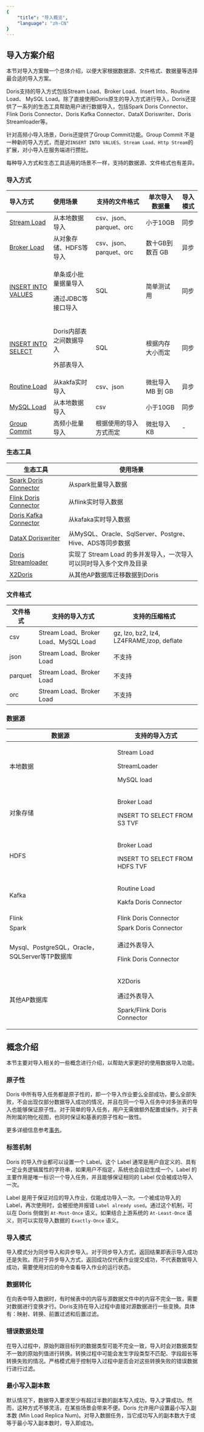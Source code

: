 ```yaml
---
{
    "title": "导入概览",
    "language": "zh-CN"
}
---
```


<!-- 
Licensed to the Apache Software Foundation (ASF) under one
or more contributor license agreements.  See the NOTICE file
distributed with this work for additional information
regarding copyright ownership.  The ASF licenses this file
to you under the Apache License, Version 2.0 (the
"License"); you may not use this file except in compliance
with the License.  You may obtain a copy of the License at

  http://www.apache.org/licenses/LICENSE-2.0

Unless required by applicable law or agreed to in writing,
software distributed under the License is distributed on an
"AS IS" BASIS, WITHOUT WARRANTIES OR CONDITIONS OF ANY
KIND, either express or implied.  See the License for the
specific language governing permissions and limitations
under the License.
-->

## 导入方案介绍

本节对导入方案做一个总体介绍，以便大家根据数据源、文件格式、数据量等选择最合适的导入方案。

Doris支持的导入方式包括Stream Load、Broker Load、Insert Into、Routine Load、 MySQL Load。除了直接使用Doris原生的导入方式进行导入，Doris还提供了一系列的生态工具帮助用户进行数据导入，包括Spark Doris Connector、Flink Doris Connector、Doris Kafka Connector、DataX Doriswriter、Doris Streamloader等。

针对高频小导入场景，Doris还提供了Group Commit功能。Group Commit 不是一种新的导入方式，而是对`INSERT INTO VALUES、Stream Load、Http Stream`的扩展，对小导入在服务端进行攒批。

每种导入方式和生态工具适用的场景不一样，支持的数据源、文件格式也有差异。

### 导入方式
| 导入方式                                      | 使用场景                                   | 支持的文件格式          | 单次导入数据量    | 导入模式 |
| :-------------------------------------------- | :----------------------------------------- | ----------------------- | ----------------- | -------- |
| [Stream Load](./import-way/stream-load-manual)           | 从本地数据导入                             | csv、json、parquet、orc | 小于10GB          | 同步     |
| [Broker Load](./import-way/broker-load-manual.md)        | 从对象存储、HDFS等导入                     | csv、json、parquet、orc | 数十GB到数百 GB   | 异步     |
| [INSERT INTO VALUES](./import-way/insert-into-manual.md) | <p>单条或小批量据量导入</p><p>通过JDBC等接口导入</p> | SQL                     | 简单测试用        | 同步     |
| [INSERT INTO SELECT](./import-way/insert-into-manual.md) | <p>Doris内部表之间数据导入</p><p>外部表导入</p>      | SQL                     | 根据内存大小而定  | 同步     |
| [Routine Load](./import-way/routine-load-manual.md)      | 从kakfa实时导入                            | csv、json               | 微批导入 MB 到 GB | 异步     |
| [MySQL Load](./import-way/mysql-load-manual.md)          | 从本地数据导入                             | csv                     | 小于10GB          | 同步     |
| [Group Commit](./import-way/group-commit-manual.md)          | 高频小批量导入                             | 根据使用的导入方式而定                     |  微批导入KB         | -     |

### 生态工具

| 生态工具              | 使用场景                                                     |
| --------------------- | ------------------------------------------------------------ |
| [Spark Doris Connector](../../ecosystem/spark-doris-connector.md) | 从spark批量导入数据                                          |
| [Flink Doris Connector](../../ecosystem/flink-doris-connector.md) | 从flink实时导入数据                                          |
| [Doris Kafka Connector](../../ecosystem/doris-kafka-connector.md) | 从kafaka实时导入数据                                         |
| [DataX Doriswriter](../../ecosystem/datax.md)     | 从MySQL、Oracle、SqlServer、Postgre、Hive、ADS等同步数据     |
| [Doris Streamloader](../../ecosystem/doris-streamloader.md)    | 实现了 Stream Load 的多并发导入，一次导入可以同时导入多个文件及目录 |
| [X2Doris](./migrate-data-from-other-olap.md)               | 从其他AP数据库迁移数据到Doris                                |

### 文件格式

| 文件格式 | 支持的导入方式                       | 支持的压缩格式                            |
| -------- | ------------------------------------ | ----------------------------------------- |
| csv      | Stream Load、Broker Load、MySQL Load | gz, lzo, bz2, lz4, LZ4FRAME,lzop, deflate |
| json     | Stream Load、Broker Load             | 不支持                                    |
| parquet  | Stream Load、Broker Load             | 不支持                                    |
| orc      | Stream Load、Broker Load             | 不支持                                    |

### 数据源

| 数据源                                         | 支持的导入方式                                        |
| ---------------------------------------------- | ------------------------------------------------------ |
| 本地数据                                       | <p>Stream Load</p> <p>StreamLoader</p> <p>MySQL load</p>         |
| 对象存储                                       | <p>Broker Load</p> <p>INSERT TO SELECT FROM S3 TVF</p>              |
| HDFS                                           | <p>Broker Load</p> <p>INSERT TO SELECT FROM HDFS TVF</p>         |
| Kafka                                          | <p>Routine Load</p> <p>Kakfa  Doris Connector</p>              |
| Flink                                          | Flink Doris Connector                                  |
| Spark                                          | Spark Doris Connector                                  |
| Mysql、PostgreSQL，Oracle，SQLServer等TP数据库 | <p>通过外表导入</p> <p>Flink Doris Connector</p>                |
| 其他AP数据库                                   | <p>X2Doris</p> <p>通过外表导入</p> <p>Spark/Flink Doris Connector</p> |

## 概念介绍

本节主要对导入相关的一些概念进行介绍，以帮助大家更好的使用数据导入功能。

### 原子性

Doris 中所有导入任务都是原子性的，即一个导入作业要么全部成功，要么全部失败，不会出现仅部分数据导入成功的情况，并且在同一个导入任务中对多张表的导入也能够保证原子性。对于简单的导入任务，用户无需做额外配置或操作。对于表所附属的物化视图，也同时保证和基表的原子性和一致性。

更多详细信息参考[事务](../../data-operate/transaction.md)。

### 标签机制

Doris 的导入作业都可以设置一个 Label。这个 Label 通常是用户自定义的、具有一定业务逻辑属性的字符串，如果用户不指定，系统也会自动生成一个。Label 的主要作用是唯一标识一个导入任务，并且能够保证相同的 Label 仅会被成功导入一次。

Label 是用于保证对应的导入作业，仅能成功导入一次。一个被成功导入的 Label，再次使用时，会被拒绝并报错 `Label already used`。通过这个机制，可以在 Doris 侧做到 `At-Most-Once` 语义。如果结合上游系统的 `At-Least-Once` 语义，则可以实现导入数据的 `Exactly-Once` 语义。

### 导入模式

导入模式分为同步导入和异步导入。对于同步导入方式，返回结果即表示导入成功还是失败。而对于异步导入方式，返回成功仅代表作业提交成功，不代表数据导入成功，需要使用对应的命令查看导入作业的运行状态。

### 数据转化

在向表中导入数据时，有时候表中的内容与源数据文件中的内容不完全一致，需要对数据进行变换才行。Doris支持在导入过程中直接对源数据进行一些变换。具体有：映射、转换、前置过滤和后置过滤。

### 错误数据处理

在导入过程中，原始列跟目标列的数据类型可能不完全一致，导入时会对数据类型不一致的原始列值进行转换。转换过程中可能会发生字段类型不匹配、字段超长等转换失败的情况。严格模式用于控制导入过程中是否会对这些转换失败的错误数据行进行过滤。

### 最小写入副本数

默认情况下，数据导入要求至少有超过半数的副本写入成功，导入才算成功。然而，这种方式不够灵活，在某些场景会带来不便。Doris 允许用户设置最小写入副本数 (Min Load Replica Num)。对导入数据任务，当它成功写入的副本数大于或等于最小写入副本数时，导入即成功。
